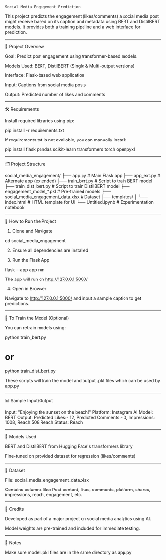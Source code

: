     Social Media Engagement Prediction

This project predicts the engagement (likes/comments) a social media post might receive based on its caption and metadata using BERT and DistilBERT models. It provides both a training pipeline and a web interface for prediction.

---------------------------------------

📌 Project Overview

Goal: Predict post engagement using transformer-based models.

Models Used: BERT, DistilBERT (Single & Multi-output versions)

Interface: Flask-based web application

Input: Captions from social media posts

Output: Predicted number of likes and comments

---------------------------------------

🛠️ Requirements

Install required libraries using pip:

pip install -r requirements.txt

If requirements.txt is not available, you can manually install:

pip install flask pandas scikit-learn transformers torch openpyxl

---------------------------------------

🗂️ Project Structure

social_media_engagement/
    ├── app.py                    # Main Flask app
    ├── app_ext.py                # Alternate app (extended)
    ├── train_bert.py             # Script to train BERT model
    ├── train_dist_bert.py        # Script to train DistilBERT model
    ├── engagement_model_*.pkl    # Pre-trained models
    ├── social_media_engagement_data.xlsx  # Dataset
    ├── templates/
    │   └── index.html            # HTML template for UI
    └── Untitled.ipynb            # Experimentation notebook

---------------------------------------

🚀 How to Run the Project

1. Clone and Navigate

cd social_media_engagement

2. Ensure all dependencies are installed

3. Run the Flask App

flask --app app run

The app will run on http://127.0.0.1:5000/

4. Open in Browser

Navigate to http://127.0.0.1:5000/ and input a sample caption to get predictions.

---------------------------------------

🔄 To Train the Model (Optional)

You can retrain models using:

python train_bert.py
# or
python train_dist_bert.py

These scripts will train the model and output .pkl files which can be used by app.py

---------------------------------------

📊 Sample Input/Output

Input: "Enjoying the sunset on the beach!"
Platform: Instagram
AI Model: BERT
Output: Predicted Likes:- 12, Predicted Comments:- 0, Impressions: 1008, Reach:508
Reach Status: Reach

---------------------------------------

🤖 Models Used

BERT and DistilBERT from Hugging Face's transformers library

Fine-tuned on provided dataset for regression (likes/comments)

---------------------------------------

📁 Dataset

File: social_media_engagement_data.xlsx

Contains columns like: Post content, likes, comments, platform, shares, impressions, reach, engagement, etc.

---------------------------------------

🙌 Credits

Developed as part of a major project on social media analytics using AI.

Model weights are pre-trained and included for immediate testing.

---------------------------------------

📝 Notes

Make sure model .pkl files are in the same directory as app.py

